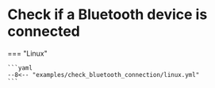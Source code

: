 # Check if a Bluetooth device is connected

<!-- === "Windows"
    
    ```yaml
    --8<-- "examples/system_ressources/windows.yml"
    ``` -->

=== "Linux"
    
    ```yaml
    --8<-- "examples/check_bluetooth_connection/linux.yml"
    ```

